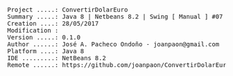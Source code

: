 <pre>
Project .....: ConvertirDolarEuro
Summary .....: Java 8 | Netbeans 8.2 | Swing [ Manual ] #07
Creation ....: 28/05/2017
Modification : 
Version .....: 0.1.0
Author ......: José A. Pacheco Ondoño - joanpaon@gmail.com
Platform ....: Java 8
IDE .........: NetBeans 8.2
Remote ......: https://github.com/joanpaon/ConvertirDolarEuro.git
</pre>
